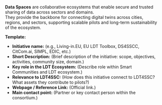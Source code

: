 **Data Spaces** are collaborative ecosystems that enable secure and trusted sharing of data across sectors and domains.  
They provide the backbone for connecting digital twins across cities, regions, and sectors, supporting scalable pilots and long-term sustainability of the ecosystem.  

**Template:**  
- **Initiative name:** (e.g., Living-in.EU, EU LDT Toolbox, DS4SSCC, CitCom.ai, SIMPL, EDIC, etc.)  
- **Short Description:** (Brief description of the initiative: scope, objectives, activities, community size, domain.)  
- **Key role in the LDT Ecosystem:** (Describe role within Smart Communities and LDT ecosystem.)  
- **Relevance to LDT4SSC:** (How does this initiative connect to LDT4SSC? What assets they contribute to pilots?)  
- **Webpage / Reference Link:** (Official link.)  
- **Main contact point:** (Partner or key contact person within the consortium.)  
